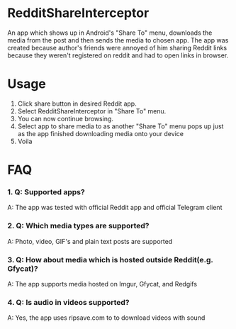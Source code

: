 # RedditShareInterceptor
An app which shows up in Android's "Share To" menu, downloads the media from the post and then sends the media to chosen app.
The app was created because author's friends were annoyed of him sharing Reddit links because they weren't registered on reddit and had to open links in browser.

# Usage
1. Click share button in desired Reddit app.
2. Select RedditShareInterceptor in "Share To" menu.
3. You can now continue browsing.
4. Select app to share media to as another "Share To" menu pops up just as the app finished downloading media onto your device
5. Voila

# FAQ
### 1. Q: Supported apps?
A: The app was tested with official Reddit app and official Telegram client
### 2. Q: Which media types are supported?
A: Photo, video, GIF's and plain text posts are supported
### 3. Q: How about media which is hosted outside Reddit(e.g. Gfycat)?
A: The app supports media hosted on Imgur, Gfycat, and Redgifs
### 4. Q: Is audio in videos supported?
A: Yes, the app uses ripsave.com to to download videos with sound
